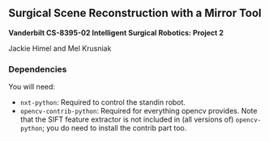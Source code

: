 ## Surgical Scene Reconstruction with a Mirror Tool
**Vanderbilt CS-8395-02 Intelligent Surgical Robotics: Project 2**

Jackie Himel and Mel Krusniak


### Dependencies
You will need:
* `nxt-python`: Required to control the standin robot. 
* `opencv-contrib-python`: Required for everything opencv provides. Note that the SIFT feature extractor is not included in (all versions of) `opencv-python`; you do need to install the contrib part too.
